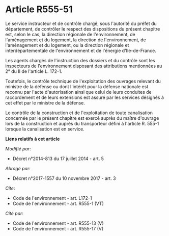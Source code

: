 # Article R555-51

Le service instructeur et de contrôle chargé, sous l'autorité du préfet du département, de contrôler le respect des
dispositions du présent chapitre est, selon le cas, la direction régionale de l'environnement, de l'aménagement et du
logement, la direction de l'environnement, de l'aménagement et du logement, ou la direction régionale et interdépartementale
de l'environnement et de l'énergie d'Ile-de-France. 

Les agents chargés de l'instruction des dossiers et du contrôle sont les inspecteurs de l'environnement disposant des
attributions mentionnées au 2° du II de l'article L. 172-1. 

Toutefois, le contrôle technique de l'exploitation des ouvrages relevant du ministre de la défense ou dont l'intérêt pour la
défense nationale est reconnu par l'acte d'autorisation ainsi que celui de leurs conduites de raccordement et de leurs
extensions est assuré par les services désignés à cet effet par le ministre de la défense. 

Le contrôle de la construction et de l'exploitation de toute canalisation concernée par le présent chapitre est exercé auprès
du maître d'ouvrage lors de la construction et auprès du transporteur défini à l'article R. 555-1 lorsque la canalisation est
en service.

**Liens relatifs à cet article**

_Modifié par_:

  - Décret n°2014-813 du 17 juillet 2014 - art. 5

_Abrogé par_:

  - Décret n°2017-1557 du 10 novembre 2017 - art. 3

_Cite_:

  - Code de l'environnement - art. L172-1
  - Code de l'environnement - art. R555-1 (VT)

_Cité par_:

  - Code de l'environnement - art. R555-13 (V)
  - Code de l'environnement - art. R555-17 (V)

